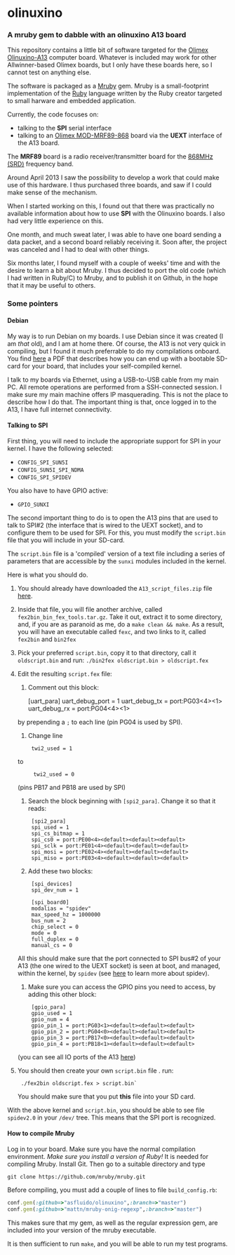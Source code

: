 # olinuxino

### A mruby gem to dabble with an olinuxino A13 board

This repository contains a little bit of software targeted for the 
[Olimex Olinuxino-A13](https://www.olimex.com/Products/OLinuXino/A13/A13-OLinuXino)
computer board. Whatever is included may work for other
Allwinner-based Olimex boards, but I only have these boards here, so I
cannot test on anything else.

The software is packaged as a [Mruby](https://github.com/mruby/mruby)
gem. Mruby is a small-footprint implementation of the
[Ruby](http://www.ruby-lang.org) language written by the Ruby creator
targeted to small harware and embedded application.

Currently, the code focuses on:

* talking to the **SPI** serial interface
* talking to an
  [Olimex MOD-MRF89-868](https://www.olimex.com/Products/Modules/RF/MOD-MRF89-868/)
  board via the **UEXT** interface of the A13 board.

The **MRF89** board is a radio receiver/transmitter board for the
[868MHz (SRD)](http://en.wikipedia.org/wiki/Short_Range_Devices)
frequency band.

Around April 2013 I saw the possibility to develop a work that could
make use of this hardware. I thus purchased three boards, and saw if I
could make sense of the mechanism.

When I started working on this, I found out that there was practically
no available information about how to use **SPI** with the Olinuxino
boards. I also had very little experience on this.

One month, and much sweat later, I was able to have one board sending
a data packet, and a second board reliably receiving it. Soon after,
the project was canceled and I had to deal with other things.

Six months later, I found myself with a couple of weeks' time and with
the desire to learn a bit about Mruby. I thus decided to port the old
code (which I had written in Ruby/C) to Mruby, and to publish it on
Github, in the hope that it may be useful to others.

### Some pointers

#### Debian

My way is to run Debian on my boards. I use Debian since it was
created (I am *that* old), and I am at home there. Of course, the A13
is not very quick in compiling, but I found it much preferrable to
do my compilations onboard. You find
[here](https://github.com/OLIMEX/OLINUXINO/blob/master/SOFTWARE/A13/olinuxino-debian.pdf)
a PDF that describes how you can end up with a bootable SD-card for
your board, that includes your self-compiled kernel. 

I talk to my boards via Ethernet, using a USB-to-USB cable from my
main PC. All remote operations are performed from a SSH-connected
session. I make sure my main machine offers IP masquerading. This is
not the place to describe how I do that. The important thing is that,
once logged in to the A13, I have full internet connectivity.

#### Talking to **SPI**

First thing, you will need to include the appropriate support for SPI
in your kernel. I have the following selected:

* `CONFIG_SPI_SUN5I`
* `CONFIG_SUN5I_SPI_NDMA`
* `CONFIG_SPI_SPIDEV`

You also have to have GPIO active:

* `GPIO_SUNXI`

The second important thing to do is to open the A13 pins that are used
to talk to SPI#2 (the interface that is wired to the UEXT socket), and
to configure them to be used for SPI. For this, you must modify the
`script.bin` file that you will include in your SD-card. 

The `script.bin` file is a 'compiled' version of a text file including
a series of parameters that are accessible by the `sunxi` modules
included in the kernel.

Here is what you should do.

1. You should already have downloaded the `A13_script_files.zip` file
   [here](https://docs.google.com/file/d/0B-bAEPML8fwlNElERXRUZURTTUU/).
1. Inside that file, you will file another archive, called
   `fex2bin_bin_fex_tools.tar.gz`. Take it out, extract it to some
   directory, and, if you are as paranoid as me, do a `make clean &&
   make`. As a result, you will have an executable called `fexc`, and
   two links to it, called `fex2bin` and `bin2fex`
1. Pick your preferred `script.bin`, copy it to that directory, call
   it `oldscript.bin` and run:
	   `./bin2fex oldscript.bin > oldscript.fex	`
1. Edit the resulting `script.fex` file:
   1. Comment out this block:

		[uart_para]
		uart_debug_port = 1
		uart_debug_tx = port:PG03<4><1><default><default>
		uart_debug_rx = port:PG04<4><1><default><default>

	by prepending a `;` to each line (pin PG04 is used by SPI).
	1. Change line

			twi2_used = 1

	to

			twi2_used = 0

	(pins PB17 and PB18 are used by SPI)
	1. Search the block beginning with `[spi2_para]`. Change it so
	that it reads: 

			[spi2_para]
			spi_used = 1
			spi_cs_bitmap = 1
			spi_cs0 = port:PE00<4><default><default><default>
			spi_sclk = port:PE01<4><default><default><default>
			spi_mosi = port:PE02<4><default><default><default>
			spi_miso = port:PE03<4><default><default><default>

	1. Add these two blocks:

			[spi_devices]
			spi_dev_num = 1

			[spi_board0]
			modalias = "spidev"
			max_speed_hz = 1000000
			bus_num = 2
			chip_select = 0
			mode = 0
			full_duplex = 0
			manual_cs = 0
			

	All this should make sure that the port connected to SPI bus#2 of
	your A13 (the one wired to the UEXT socket) is seen at boot, and
	managed, within the kernel, by `spidev` (see
	[here](https://www.kernel.org/doc/Documentation/spi/spidev) to
	learn more about spidev).

	1. Make sure you can access the GPIO pins you need to access, by
	 adding this other block: 

			[gpio_para]
			gpio_used = 1
			gpio_num = 4
			gpio_pin_1 = port:PG03<1><default><default><default>
			gpio_pin_2 = port:PG04<0><default><default><default>
			gpio_pin_3 = port:PB17<0><default><default><default>
			gpio_pin_4 = port:PB18<1><default><default><default>

	(you can see all IO ports of the A13
    [here](http://linux-sunxi.org/A13/PIO))
	
1. You should then create your own `script.bin` file . 
   run:

		./fex2bin oldscript.fex > script.bin`
	   
   You should make sure that you put **this** file into your SD card.

With the above kernel and `script.bin`, you should be able to see file
`spidev2.0` in your `/dev/` tree. This means that the SPI port is
recognized.

#### How to compile Mruby

Log in to your board. Make sure you have the normal compilation
environment. *Make sure you install a version of Ruby!* It is needed
for compiling Mruby. Install Git. Then go to a suitable directory and
type

	git clone https://github.com/mruby/mruby.git

Before compiling, you must add a couple of lines to file
`build_config.rb`:

```ruby
conf.gem(:github=>"asfluido/olinuxino",:branch=>"master")
conf.gem(:github=>"mattn/mruby-onig-regexp",:branch=>"master")
```

This makes sure that my gem, as well as the regular expression gem,
are included into your version of the mruby executable.

It is then sufficient to run `make`, and you will be able to run my
test programs.
